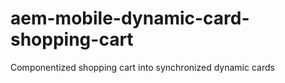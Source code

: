 # aem-mobile-dynamic-card-shopping-cart
Componentized shopping cart into synchronized dynamic cards
